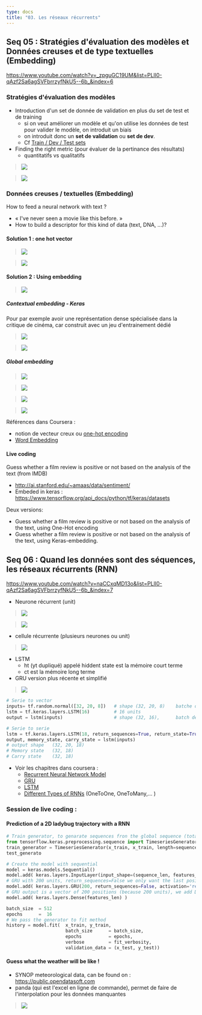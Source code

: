```yaml
---
type: docs
title: "03. Les réseaux récurrents"
---
```


## Seq 05 :  Stratégies d'évaluation des modèles et Données creuses et de type textuelles (Embedding)

https://www.youtube.com/watch?v=_zpguGC19UM&list=PLlI0-qAzf2Sa6agSVFbrrzyfNkU5--6b_&index=6

### Stratégies d'évaluation des modèles

- Introduction d'un set de donnée de validation en plus du set de test et de training
    - si on veut améliorer un modèle et qu'on utilise les données de test pour valider le modèle, on introduit un biais
    - on introduit donc un **set de validation** ou **set de dev**.
    - Cf [Train / Dev / Test sets](/deeplearning/deep-learning-specialization/c2-improving-deep-neural-networks/week1/#train--dev--test-sets)
- Finding the right metric (pour évaluer de la pertinance des résultats)
    - quantitatifs vs qualitatifs

> <img src="./images/img_2023-08-18_13-41-54.png">

> <img src="./images/img_2023-08-18_13-41-57.png">

### Données creuses / textuelles (Embedding)

How to feed a neural network with text ?
- « I've never seen a movie like this before. »
- How to build a descriptor for this kind of data (text, DNA, ...)?

#### Solution 1 : one hot vector

> <img src="./images/img_2023-08-20_09-51-36.png">

> <img src="./images/img_2023-08-20_09-51-57.png">

#### Solution 2 : Using embedding

> <img src="./images/img_2023-08-20_10-00-44.png">

##### Contextual embedding - Keras

Pour par exemple avoir une représentation dense spécialisée dans la critique de cinéma, car construit avec un jeu d'entrainement dédié

> <img src="./images/img_2023-08-20_10-07-01.png">

> <img src="./images/img_2023-08-20_10-10-52.png">

##### Global embedding

> <img src="./images/img_2023-08-20_10-13-01.png">

> <img src="./images/img_2023-08-20_10-13-04.png">

> <img src="./images/img_2023-08-20_10-13-07.png">

> <img src="./images/img_2023-08-20_10-13-09.png">



Références dans Coursera :
- notion de vecteur creux ou [one-hot encoding](/deeplearning/deep-learning-specialization/c5-recurrent-neural-networks/week1/#notation )
- [Word Embedding](/deeplearning/deep-learning-specialization/c5-recurrent-neural-networks/week2/#using-word-embeddings)


#### Live coding

Guess whether a film review is positive or not based on the analysis of the text (from IMDB)
- http://ai.stanford.edu/~amaas/data/sentiment/
- Embeded in keras : https://www.tensorflow.org/api_docs/python/tf/keras/datasets

Deux versions:
- Guess whether a film review is positive or not based on the analysis of the text, using One-Hot encoding
- Guess whether a film review is positive or not based on the analysis of the text, using Keras-embedding.


## Seq 06 :  Quand les données sont des séquences, les réseaux récurrents (RNN)

https://www.youtube.com/watch?v=naCCxqMD13o&list=PLlI0-qAzf2Sa6agSVFbrrzyfNkU5--6b_&index=7

- Neurone récurrent (unit)

> <img src="./images/img_2023-08-19_10-36-05.png">

> <img src="./images/img_2023-08-19_10-36-38.png">

- cellule récurrente (plusieurs neurones ou unit)

> <img src="./images/img_2023-08-19_10-44-09.png">

- LSTM
    - ht (yt dupliqué) appelé hiddent state est la mémoire court terme
    - ct est la mémoire long terme
- GRU version plus récente et simplifié
> <img src="./images/img_2023-08-19_10-46-10.png">


 
```python
# Serie to vector
inputs= tf.random.normal([32, 20, 8])   # shape (32, 20, 8)    batche de 32 sequences de 20 vecteurs de taille 8 
lstm = tf.keras.layers.LSTM(16)         # 16 units
output = lstm(inputs)                   # shape (32, 16),      batch de 32 Yt de taille 16 (car 16 units) 

# Serie to serie
lstm = tf.keras.layers.LSTM(18, return_sequences=True, return_state=True)
output, memory_state, carry_state = lstm(inputs)    
# output shape   (32, 20, 18)
# Memory state   (32, 18)
# Carry state    (32, 18)
```


- Voir les chapitres dans coursera : 
    - [Recurrent Neural Network Model](/deeplearning/deep-learning-specialization/c5-recurrent-neural-networks/week1/#why-sequence-models)
    - [GRU](/deeplearning/deep-learning-specialization/c5-recurrent-neural-networks/week1/#gated-recurrent-unit-gru) 
    - [LSTM](/deeplearning/deep-learning-specialization/c5-recurrent-neural-networks/week1/#long-short-term-memory-lstm)
    - [Different Types of RNNs](/deeplearning/deep-learning-specialization/c5-recurrent-neural-networks/week1/#different-types-of-rnns) (OneToOne, OneToMany,... )




### Session de live coding :

#### Prediction of a 2D ladybug trajectory with a RNN

```python
# Train generator, to genarate sequences fron the global sequence (total of the position)
from tensorflow.keras.preprocessing.sequence import TimeseriesGenerator
train_generator = TimeseriesGenerator(x_train, x_train, length=sequence_len,  batch_size=batch_size)
test_generato
```

```python
# Create the model with sequential
model = keras.models.Sequential()
model.add( keras.layers.InputLayer(input_shape=(sequence_len, features_len)) )
# GRU with 200 units, return_sequences=False we only want the last position (sequence to vector)
model.add( keras.layers.GRU(200, return_sequences=False, activation='relu') )
# GRU output is a vector of 200 positions (because 200 units), we add Dense layer of 2 (x,y)
model.add( keras.layers.Dense(features_len) )

```

```python
batch_size  = 512
epochs      =  16
# We pass the generator to fit method
history = model.fit(  x_train, y_train,
                      batch_size      = batch_size,
                      epochs          = epochs,
                      verbose         = fit_verbosity,
                      validation_data = (x_test, y_test))

```

#### Guess what the weather will be like !

- SYNOP meteorological data, can be found on : https://public.opendatasoft.com  
- panda (qui est l'excel en ligne de commande), permet de faire de l'interpolation pour les données manquantes

> <img src="./images/img_2023-08-19_15-04-11.png">

